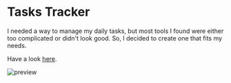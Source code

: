 # Tasks Tracker

I needed a way to manage my daily tasks, but most tools I found were either too complicated or didn't look good. So, I decided to create one that fits my needs.

Have a look [here](https://saconway.github.io/minimal-productivity-apps/).

![preview](https://saconway.github.io/minimal-productivity-apps/preview.jpg)
